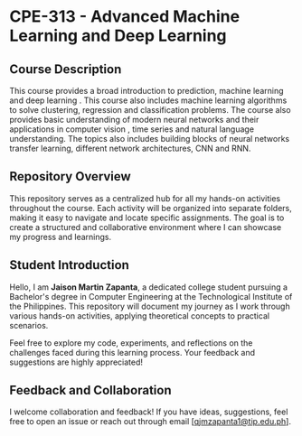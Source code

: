 # CPE-313 - Advanced Machine Learning and Deep Learning

## Course Description
This course provides a broad introduction to prediction, machine learning and deep learning . This course also includes machine learning algorithms to solve clustering, regression and classification problems. The course also provides basic understanding of modern neural networks and their applications in computer vision , time series and natural language understanding. The topics also includes building blocks of neural networks  transfer learning, different network architectures, CNN and RNN.

## Repository Overview
This repository serves as a centralized hub for all my hands-on activities throughout the course. Each activity will be organized into separate folders, making it easy to navigate and locate specific assignments. The goal is to create a structured and collaborative environment where I can showcase my progress and learnings.

## Student Introduction
Hello, I am **Jaison Martin Zapanta**, a dedicated college student pursuing a Bachelor's degree in Computer Engineering at the Technological Institute of the Philippines. This repository will document my journey as I work through various hands-on activities, applying theoretical concepts to practical scenarios.

Feel free to explore my code, experiments, and reflections on the challenges faced during this learning process. Your feedback and suggestions are highly appreciated!

## Feedback and Collaboration
I welcome collaboration and feedback! If you have ideas, suggestions, feel free to open an issue or reach out through email [qjmzapanta1@tip.edu.ph].
